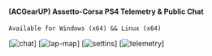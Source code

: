 #### (ACGearUP) Assetto-Corsa PS4 Telemetry & Public Chat

```
Available for Windows (x64) && Linux (x64)
```
[![chat](https://raw.githubusercontent.com/ch3ll0v3k/ACGearUP/blob/master/imgs/chat.png)]
[![lap-map](https://raw.githubusercontent.com/ch3ll0v3k/ACGearUP/blob/master/imgs/lap-map.png)]
[![settins](https://raw.githubusercontent.com/ch3ll0v3k/ACGearUP/blob/master/imgs/settins.png)]
[![telemetry](https://raw.githubusercontent.com/ch3ll0v3k/ACGearUP/blob/master/imgs/telemetry.png)]

